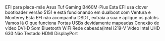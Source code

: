 EFI para placa-mãe Asus Tuf Gaming B460M-Plus
Esta EFI usa clover bootloader versão 5151 e está funcionando em dualboot com Ventura e Monterey
Esta EFI não acompanha DSDT, extraia a sua e aplique os patchs
Vamos lá
O que funciona
Portas USBs devidamente mapeadas
Conexão de vídeo DVI-D
Som
Bluetooth
WiFi
Rede cabeada(intel i219-V
Vídeo Intel UHD 630
Não Testado
HDMI
DisplayPort
